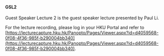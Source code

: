 #### GSL2

Guest Speaker Lecture 2 is the guest speaker lecture presented by Paul Li. 

For the lecture recording, please log in your HKU Portal and refer to [https://lecturecapture.hku.hk/Panopto/Pages/Viewer.aspx?id=d4059568-0f08-4f36-985f-b290004bb340](https://lecturecapture.hku.hk/Panopto/Pages/Viewer.aspx?id=d4059568-0f08-4f36-985f-b290004bb340). 
